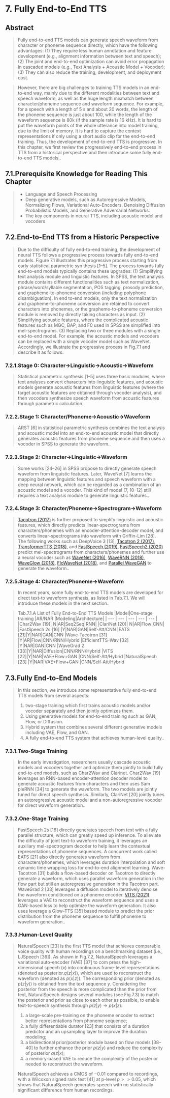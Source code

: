 # 7. Fully End-to-End TTS

## Abstract

> Fully end-to-end TTS models can generate speech waveform from character or phoneme sequence directly, which have the following advantages: 
> (1) They require less human annotation and feature development (e.g., alignment information between text and speech); 
> (2) The joint and end-to-end optimization can avoid error propagation in cascaded models (e.g., Text Analysis + Acoustic Model + Vocoder); 
> (3) They can also reduce the training, development, and deployment cost.

> However, there are big challenges to training TTS models in an end-to-end way, mainly due to the different modalities between text and speech waveform, as well as the huge length mismatch between character/phoneme sequence and waveform sequence.
> For example, for a speech with a length of 5 s and about 20 words, the length of the phoneme sequence is just about 100, while the length of the waveform sequence is 80k (if the sample rate is 16 kHz).
> It is hard to put the waveform points of the whole utterance into model training, due to the limit of memory.
> It is hard to capture the context representations if only using a short audio clip for the end-to-end training.
> Thus, the development of end-to-end TTS is progressive.
> In this chapter, we first review the progressively end-to-end process in TTS from a historical perspective and then introduce some fully end-to-end TTS models..

## 7.1.Prerequisite Knowledge for Reading This Chapter
> - Language and Speech Processing
> - Deep generative models, such as Autoregressive Models, Normalizing Flows, Variational Auto-Encoders, Denoising Diffusion Probabilistic Models, and Generative Adversarial Networks.
> - The key components in neural TTS, including acoustic model and vocoders

## 7.2.End-to-End TTS from a Historic Perspective

> Due to the difficulty of fully end-to-end training, the development of neural TTS follows a progressive process towards fully end-to-end models.
> Figure 7.1 illustrates this progressive process starting from early statistical parametric syn thesis [1–5].
> The process towards fully end-to-end models typically contains these upgrades: (1) Simplifying text analysis module and linguistic features.
> In SPSS, the text analysis module contains different functionalities such as text normalization, phrase/word/syllable segmentation, POS tagging, prosody prediction, and grapheme-to-phoneme conversion (including polyphone disambiguation).
> In end to-end models, only the text normalization and grapheme-to-phoneme conversion are retained to convert characters into phonemes, or the grapheme-to-phoneme conversion module is removed by directly taking characters as input. (2) Simplifying acoustic features, where the complicated acoustic features such as MGC, BAP, and F0 used in SPSS are simplified into mel-spectrograms. (3) Replacing two or three modules with a single end-to-end model.
> For example, the acoustic models and vocoders can be replaced with a single vocoder model such as WaveNet.
> Accordingly, we illustrate the progressive process in Fig.7.1 and describe it as follows.

### 7.2.1.Stage 0: Character→Linguistic→Acoustic→Waveform

> Statistical parametric synthesis [1–5] uses three basic modules, where text analyses convert characters into linguistic features, and acoustic models generate acoustic features from linguistic features (where the target acoustic features are obtained through vocoder analysis), and then vocoders synthesize speech waveform from acoustic features through parametric calculation..

### 7.2.2.Stage 1: Character/Phoneme→Acoustic→Waveform

> ARST [6] in statistical parametric synthesis combines the text analysis and acoustic model into an end-to-end acoustic model that directly generates acoustic features from phoneme sequence and then uses a vocoder in SPSS to generate the waveform..

### 7.2.3.Stage 2: Character→Linguistic→Waveform

> Some works [24–26] in SPSS propose to directly generate speech waveform from linguistic features.
> Later, WaveNet [7] learns the mapping between linguistic features and speech waveform with a deep neural network, which can be regarded as a combination of an acoustic model and a vocoder.
> This kind of model [7, 10–12] still requires a text analysis module to generate linguistic features..

### 7.2.4.Stage 3: Character/Phoneme→Spectrogram→Waveform

> [Tacotron (2017)](../../Models/TTS2_Acoustic/2017.03.29_Tacotron.md) is further proposed to simplify linguistic and acoustic features, which directly predicts linear-spectrograms from characters/phonemes with an encoder-attention-decoder model, and converts linear-spectrograms into waveform with Griffin-Lim [28].
> The following works such as DeepVoice 3 [13], [Tacotron 2 (2017)](../../Models/TTS2_Acoustic/2017.12.16_Tacotron2.md), [TransformerTTS (2018)](../../Models/TTS2_Acoustic/2018.09.19_TransformerTTS.md), and [FastSpeech (2019)](../../Models/TTS2_Acoustic/2019.05.22_FastSpeech.md), [FastSpeech2 (2020)](../../Models/TTS2_Acoustic/2020.06.08_FastSpeech2.md) predict mel-spectrograms from characters/phonemes and further use a neural vocoder such as [WaveNet (2016)](../../Models/TTS3_Vocoder/2016.09.12_WaveNet.md), [WaveRNN (2018)](../../Models/TTS3_Vocoder/2018.02.23_WaveRNN.md), [WaveGlow (2018)](../../Models/TTS3_Vocoder/2018.10.31_WaveGlow.md), [FloWaveNet (2018)](../../Models/TTS3_Vocoder/2018.11.06_FloWaveNet.md), and [Parallel WaveGAN](../../Models/TTS3_Vocoder/2019.10.25_Parallel_WaveGAN.md) to generate the waveform..

### 7.2.5.Stage 4: Character/Phoneme→Waveform

> In recent years, some fully end-to-end TTS models are developed for direct text-to waveform synthesis, as listed in Tab.7.1.
> We will introduce these models in the next section..

> Tab.7.1.A List of Fully End-to-End TTS Models
> |Model|One-stage training |AR/NAR |Modeling|Architecture|
> | --- | --- | --- | --- | --- |
> |Char2Wav [19]| N|AR|Seq2Seq|RNN|
> |ClariNet [20]| N|AR|Flow|CNN|
> |FastSpeech 2s [16] |Y|NAR|GAN|Self-Att/CNN 
> |EATS [21]|Y|NAR|GAN|CNN 
> |Wave-Tacotron [31] |Y|AR|Flow|CNN/RNN/Hybrid 
> |EfficientTTS-Wav [32] |Y|NAR|GAN|CNN 
> |WaveGrad 2 [33]|Y|NAR|Diffusion|CNN/RNN/Hybrid 
> |VITS [22]|Y|NAR|VAE+Flow+GAN |CNN/Self-Att/Hybrid 
> |NaturalSpeech [23] |Y|NAR|VAE+Flow+GAN |CNN/Self-Att/Hybrid

## 7.3.Fully End-to-End Models

> In this section, we introduce some representative fully end-to-end TTS models from several aspects: 
> 1. two-stage training which first trains acoustic models and/or vocoder separately and then jointly optimizes them. 
> 2. Using generative models for end-to-end training such as GAN, Flow, or Diffusion.
> 3. Hybrid system that combines several different generative models including VAE, Flow, and GAN. 
> 4. A fully end-to-end TTS system that achieves human-level quality..

### 7.3.1.Two-Stage Training

> In the early investigation, researchers usually cascade acoustic models and vocoders together and optimize them jointly to build fully end-to-end models, such as Char2Wav and Clarinet.
> Char2Wav [19] leverages an RNN-based encoder-attention decoder model to generate acoustic features from characters and then uses Sam pleRNN [34] to generate the waveform.
> The two models are jointly tuned for direct speech synthesis.
> Similarly, ClariNet [20] jointly tunes an autoregressive acoustic model and a non-autoregressive vocoder for direct waveform generation..

### 7.3.2.One-Stage Training

> FastSpeech 2s [16] directly generates speech from text with a fully parallel structure, which can greatly speed up inference.
> To alleviate the difficulty of joint text-to waveform training, it leverages an auxiliary mel-spectrogram decoder to help learn the contextual representations of phoneme sequences.
> A concurrent work called EATS [21] also directly generates waveform from characters/phonemes, which leverages duration interpolation and soft dynamic time wrapping loss for end-to-end alignment learning.
> Wave-Tacotron [31] builds a flow-based decoder on Tacotron to directly generate a waveform, which uses parallel waveform generation in the flow part but still an autoregressive generation in the Tacotron part.
> WaveGrad 2 [33] leverages a diffusion model to iteratively denoise the waveform conditioned on a phoneme encoder.
> [VITS (2021)](../../Models/E2E/2021.06.11_VITS.md) leverages a VAE to reconstruct the waveform sequence and uses a GAN-based loss to help optimize the waveform generation.
> It also uses leverage a Glow-TTS [35] based module to predict the prior distribution from the phoneme sequence to fulfill phoneme to waveform generation..

### 7.3.3.Human-Level Quality
> NaturalSpeech [23] is the first TTS model that achieves comparable voice quality with human recordings on a benchmarking dataset (i.e., LJSpeech [36]).
> As shown in Fig.7.2, NaturalSpeech leverages a variational auto-encoder (VAE) [37] to com press the high-dimensional speech ($x$) into continuous frame-level representations (denoted as posterior.$q(z|x)$), which are used to reconstruct the waveform (denoted as $p(x|z)$).
> The corresponding prior (denoted as $p(z|y)$) is obtained from the text sequence $y$.
> Considering the posterior from the speech is more complicated than the prior from text, NaturalSpeech designs several modules (see Fig.7.3) to match the posterior and prior as close to each other as possible, to enable text-to-speech synthesis through $p(z|y) \to p(x|z)$: 
> 1. a large-scale pre-training on the phoneme encoder to extract better representations from phoneme sequence; 
> 2. a fully differentiable durator [23] that consists of a duration predictor and an upsampling layer to improve the duration modeling; 
> 3. a bidirectional prior/posterior module based on flow models [38–40] to further enhance the prior $p(z|y)$ and reduce the complexity of posterior $q(z|x)$;
> 4. a memory-based VAE to reduce the complexity of the posterior needed to reconstruct the waveform.
> 
> NaturalSpeech achieves a CMOS of $−0.01$ compared to recordings, with a Wilcoxon signed rank test [41] at p-level $p>>0.05$, which shows that NaturalSpeech generates speech with no statistically significant difference from human recordings.